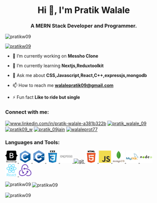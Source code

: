 <h1 align="center">Hi 👋, I'm Pratik Walale</h1>
<h3 align="center">A MERN Stack Developer and Programmer.</h3>

<p align="left"> <img src="https://komarev.com/ghpvc/?username=pratikw09&label=Profile%20views&color=0e75b6&style=flat" alt="pratikw09" /> </p>

<p align="left"> <a href="https://github.com/ryo-ma/github-profile-trophy"><img src="https://github-profile-trophy.vercel.app/?username=pratikw09" alt="pratikw09" /></a> </p>

- 🔭 I’m currently working on **Messho Clone**

- 🌱 I’m currently learning **Nextjs,Reduxtoolkit**

- 💬 Ask me about **CSS,Javascript,React,C++,expressjs,mongodb**

- 📫 How to reach me **walalepratik09@gmail.com**

- ⚡ Fun fact **Like to ride but single**

<h3 align="left">Connect with me:</h3>
<p align="left">
<a href="https://linkedin.com/in/www.linkedin.com/in/pratik-walale-a381b322b" target="blank"><img align="center" src="https://raw.githubusercontent.com/rahuldkjain/github-profile-readme-generator/master/src/images/icons/Social/linked-in-alt.svg" alt="www.linkedin.com/in/pratik-walale-a381b322b" height="30" width="40" /></a>
<a href="https://instagram.com/pratik_walale_09" target="blank"><img align="center" src="https://raw.githubusercontent.com/rahuldkjain/github-profile-readme-generator/master/src/images/icons/Social/instagram.svg" alt="pratik_walale_09" height="30" width="40" /></a>
<a href="https://www.codechef.com/users/pratik09_w" target="blank"><img align="center" src="https://cdn.jsdelivr.net/npm/simple-icons@3.1.0/icons/codechef.svg" alt="pratik09_w" height="30" width="40" /></a>
<a href="https://www.leetcode.com/pratik_09jain" target="blank"><img align="center" src="https://raw.githubusercontent.com/rahuldkjain/github-profile-readme-generator/master/src/images/icons/Social/leet-code.svg" alt="pratik_09jain" height="30" width="40" /></a>
<a href="https://auth.geeksforgeeks.org/user/walaleprot77" target="blank"><img align="center" src="https://raw.githubusercontent.com/rahuldkjain/github-profile-readme-generator/master/src/images/icons/Social/geeks-for-geeks.svg" alt="walaleprot77" height="30" width="40" /></a>
</p>

<h3 align="left">Languages and Tools:</h3>
<p align="left"> <a href="https://getbootstrap.com" target="_blank" rel="noreferrer"> <img src="https://raw.githubusercontent.com/devicons/devicon/master/icons/bootstrap/bootstrap-plain-wordmark.svg" alt="bootstrap" width="40" height="40"/> </a> <a href="https://www.cprogramming.com/" target="_blank" rel="noreferrer"> <img src="https://raw.githubusercontent.com/devicons/devicon/master/icons/c/c-original.svg" alt="c" width="40" height="40"/> </a> <a href="https://www.w3schools.com/cpp/" target="_blank" rel="noreferrer"> <img src="https://raw.githubusercontent.com/devicons/devicon/master/icons/cplusplus/cplusplus-original.svg" alt="cplusplus" width="40" height="40"/> </a> <a href="https://www.w3schools.com/css/" target="_blank" rel="noreferrer"> <img src="https://raw.githubusercontent.com/devicons/devicon/master/icons/css3/css3-original-wordmark.svg" alt="css3" width="40" height="40"/> </a> <a href="https://expressjs.com" target="_blank" rel="noreferrer"> <img src="https://raw.githubusercontent.com/devicons/devicon/master/icons/express/express-original-wordmark.svg" alt="express" width="40" height="40"/> </a> <a href="https://git-scm.com/" target="_blank" rel="noreferrer"> <img src="https://www.vectorlogo.zone/logos/git-scm/git-scm-icon.svg" alt="git" width="40" height="40"/> </a> <a href="https://www.w3.org/html/" target="_blank" rel="noreferrer"> <img src="https://raw.githubusercontent.com/devicons/devicon/master/icons/html5/html5-original-wordmark.svg" alt="html5" width="40" height="40"/> </a> <a href="https://developer.mozilla.org/en-US/docs/Web/JavaScript" target="_blank" rel="noreferrer"> <img src="https://raw.githubusercontent.com/devicons/devicon/master/icons/javascript/javascript-original.svg" alt="javascript" width="40" height="40"/> </a> <a href="https://www.mongodb.com/" target="_blank" rel="noreferrer"> <img src="https://raw.githubusercontent.com/devicons/devicon/master/icons/mongodb/mongodb-original-wordmark.svg" alt="mongodb" width="40" height="40"/> </a> <a href="https://www.mysql.com/" target="_blank" rel="noreferrer"> <img src="https://raw.githubusercontent.com/devicons/devicon/master/icons/mysql/mysql-original-wordmark.svg" alt="mysql" width="40" height="40"/> </a> <a href="https://nodejs.org" target="_blank" rel="noreferrer"> <img src="https://raw.githubusercontent.com/devicons/devicon/master/icons/nodejs/nodejs-original-wordmark.svg" alt="nodejs" width="40" height="40"/> </a> <a href="https://reactjs.org/" target="_blank" rel="noreferrer"> <img src="https://raw.githubusercontent.com/devicons/devicon/master/icons/react/react-original-wordmark.svg" alt="react" width="40" height="40"/> </a> <a href="https://redux.js.org" target="_blank" rel="noreferrer"> <img src="https://raw.githubusercontent.com/devicons/devicon/master/icons/redux/redux-original.svg" alt="redux" width="40" height="40"/> </a> </p>

<p><img align="left" src="https://github-readme-stats.vercel.app/api/top-langs?username=pratikw09&show_icons=true&locale=en&layout=compact" alt="pratikw09" /></p>

<p>&nbsp;<img align="center" src="https://github-readme-stats.vercel.app/api?username=pratikw09&show_icons=true&locale=en" alt="pratikw09" /></p>

<p><img align="center" src="https://github-readme-streak-stats.herokuapp.com/?user=pratikw09&" alt="pratikw09" /></p>
